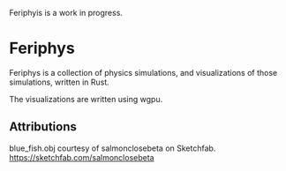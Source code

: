 Feriphyis is a work in progress.

# Feriphys

Feriphys is a collection of physics simulations, and visualizations of those simulations,
written in Rust.

The visualizations are written using wgpu.


## Attributions

blue_fish.obj courtesy of salmonclosebeta on Sketchfab. https://sketchfab.com/salmonclosebeta